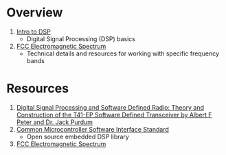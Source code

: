 # Overview

1. [Intro to DSP](introDsp.md)
    - Digital Signal Processing (DSP) basics
2. [FCC Electromagnetic Spectrum](spectrum.md)
    - Technical details and resources for working with specific frequency bands


# Resources
1. [Digital Signal Processing and Software Defined Radio: Theory and Construction of the T41-EP Software Defined Transceiver by Albert F Peter and Dr. Jack Purdum](https://www.amazon.com/Digital-Signal-Processing-Software-Defined/dp/B0D25FV48C/ref=sr_1_1?crid=32LXX62AOZ0BA&dib=eyJ2IjoiMSJ9.R_1R8SigayttUZXlhcjbUW4A81TJeKH4WzOejjJGg0yTqW76tfbE7jMqHl2b3lvFOLmMS_iB7Q1Yred6XYGhaQqVh-nYOyHjen5hS1U-TN5Bqnkuj-HVJbJM_roPm40yXVPUDsv6HTXrt1uQvQfE7L8oO0EXgtDOvwYNOyBYf08QPwsQlYj0l4a2GoWp7IFYWZOBiQZIHuLQUw4S9AZzgeRp5k8hrRI3LaXKNtKexQM.GK-IyOzXyHoqx2d0XrzYOc8xjukiJunsjQGZt2ZJeQM&dib_tag=se&keywords=dsp+and+sdr+t41&qid=1736877453&sprefix=dsp+and+sdr+t41%2Caps%2C166&sr=8-1)
2. [Common Microcontroller Software Interface Standard](https://arm-software.github.io/CMSIS_6/latest/General/index.html)
    - Open source embedded DSP library
3. [FCC Electromagnetic Spectrum](https://transition.fcc.gov/oet/spectrum/table/fcctable.pdf)